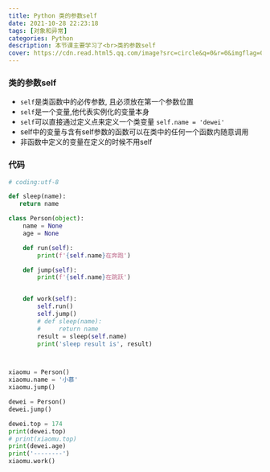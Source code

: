 ```yaml
---
title: Python 类的参数self
date: 2021-10-28 22:23:18
tags: [对象和异常]
categories: Python
description: 本节课主要学习了<br>类的参数self
cover: https://cdn.read.html5.qq.com/image?src=circle&q=0&r=0&imgflag=0&cdn_cache=1800&w=0&h=0&imageUrl=https://learnonly-7.oss-cn-qingdao.aliyuncs.com/2021-10-28/2.jpg
---
```


### 类的参数self

- `self`是类函数中的必传参数, 且必须放在第一个参数位置
- `self`是一个变量,他代表实例化的变量本身
- `self`可以直接通过定义点来定义一个类变量    `self.name = 'dewei'`
- self中的变量与含有self参数的函数可以在类中的任何一个函数内随意调用
- 非函数中定义的变量在定义的时候不用self



### 代码

```python
# coding:utf-8

def sleep(name):
   return name

class Person(object):
    name = None
    age = None

    def run(self):
        print(f'{self.name}在奔跑')

    def jump(self):
        print(f'{self.name}在跳跃')


    def work(self):
        self.run()
        self.jump()
        # def sleep(name):
        #     return name
        result = sleep(self.name)
        print('sleep result is', result)



xiaomu = Person()
xiaomu.name = '小慕'
xiaomu.jump()

dewei = Person()
dewei.jump()

dewei.top = 174
print(dewei.top)
# print(xiaomu.top)
print(dewei.age)
print('--------')
xiaomu.work()

```
